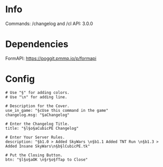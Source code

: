 # Info
Commands: /changelog and /cl
API: 3.0.0
# Dependencies
FormAPI: https://poggit.pmmp.io/p/formapi
# Config
```
# Use "§" for adding colors.
# Use "\n" for adding line.

# Description for the Cover.
use_in_game: "§cUse this command in the game"
changelog.msg: "§aChangelog"

# Enter the Changelog Title.
title: "§l§o§aCubicPE Changelog"

# Enter Your Server Rules.
description: "§b1.0 > Added SkyWars \n§b1.1 Added TNT Run \n§b1.3 > Added Insane SkyWars\n§b§lCubicPE.tk"

# Put the Closing Button.
btn: "§l§o§aOK \n§r§o§fTap to Close"
```
